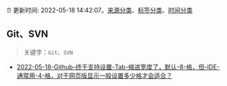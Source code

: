 :alarm_clock: 更新时间: 2022-05-18 14:42:07。[来源分类](../README.md)、[标签分类](../TAGS.md)、[时间分类](../TIMELINE.md)

## Git、SVN


> 关键字：`Git`、`SVN`



- [2022-05-18-Github-终于支持设置-Tab-缩进宽度了，默认-8-格，但-IDE-通常用-4-格，对于网页版显示一般设置多少格才会适合？](https://www.v2ex.com/t/853789) 